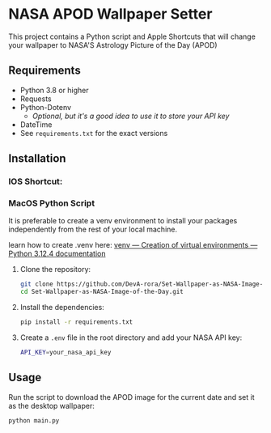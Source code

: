 # NASA APOD Wallpaper Setter
This project contains a Python script and Apple Shortcuts that will change your wallpaper to NASA'S Astrology Picture of the Day (APOD)

## Requirements

- Python 3.8 or higher
- Requests
- Python-Dotenv
  - *Optional, but it's a good idea to use it to store your API key*
- DateTime
- See `requirements.txt` for the exact versions

## Installation
### IOS Shortcut:


### MacOS Python Script

It is preferable to create a venv environment to install your packages independently from the rest of your local machine. 

learn how to create .venv here: [venv — Creation of virtual environments — Python 3.12.4 documentation](https://docs.python.org/3/library/venv.html)

1. Clone the repository:
    ```sh
    git clone https://github.com/DevA-rora/Set-Wallpaper-as-NASA-Image-of-the-Day.git
    cd Set-Wallpaper-as-NASA-Image-of-the-Day.git
    ```

2. Install the dependencies:
    ```sh
    pip install -r requirements.txt
    ```

3. Create a `.env` file in the root directory and add your NASA API key:
    ```sh
    API_KEY=your_nasa_api_key
    ```

## Usage

Run the script to download the APOD image for the current date and set it as the desktop wallpaper:

```sh
python main.py
```

